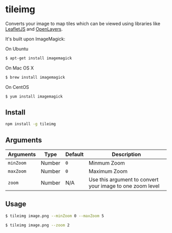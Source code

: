 # tileimg

Converts your image to map tiles which can be viewed using libraries like [LeafletJS](http://leafletjs.com/) and [OpenLayers](http://openlayers.org/).

It's built upon ImageMagick:

On Ubuntu
```bash
$ apt-get install imagemagick
```

On Mac OS X
```bash
$ brew install imagemagick
```

On CentOS
```bash
$ yum install imagemagick
```

## Install
```bash
npm install -g tileimg
```

## Arguments
| Arguments   | Type   | Default   | Description  |
|-------------|--------|-----------|--------------|
| `minZoom` | Number | `0`       | Minmum Zoom  |
| `maxZoom` | Number | `0`       | Maximum Zoom |
| `zoom`    | Number | N/A       | Use this argument to convert your image to one zoom level |

## Usage
```bash
$ tileimg image.png --minZoom 0 --maxZoom 5
```

```bash
$ tileimg image.png --zoom 2
```